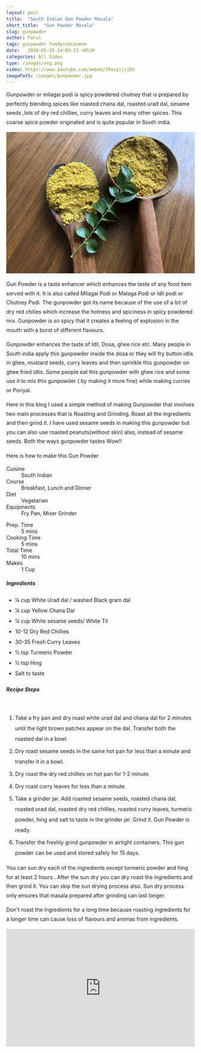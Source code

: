 ```yaml
---
layout: post
title:  "South Indian Gun Powder Masala"
short_title:  "Gun Powder Masala"
slug: gunpowder
author: Parul
tags: gunpowder foodyindianmom
date:   2020-05-25 14:05:23 +0530
categories: All Sides
type: /images/veg.png
video: https://www.youtube.com/embed/I9exyijsjDU
imagePath: /images/gunpowder.jpg
---
```

<p class="text-justify" style="line-height: 175%;">
Gunpowder or milagai podi is spicy powdered chutney that is prepared by perfectly blending spices like roasted chana dal, roasted urad dal, sesame seeds ,lots of dry red chillies, curry leaves and many other spices. This coarse spice powder originated and is quite popular in South india.
</p>

<div class="row">
    <div class="col-md-12"><img src="../images/gunpowder.jpg" alt="" class="rounded img-fluid mb-2"></div>
</div>

<p class="text-justify" style="line-height: 175%;">
Gun Powder is a taste enhancer which enhances the taste of any food item served with it. It is also called Milagai Podi or Malaga Podi or Idli podi or Chutney Podi. The gunpowder got its name because of the use of a lot of dry red chilies which increase the hotness and spiciness in spicy powdered mix. Gunpowder is so spicy that it creates a feeling of explosion in the mouth with a burst of different flavours.
</p>

<p class="text-justify" style="line-height: 175%;">
Gunpowder enhances the taste of Idli, Dosa, ghee rice etc. Many people in South india apply this gunpowder inside the dosa or they will fry button idlis in ghee, mustard seeds, curry leaves and then sprinkle this gunpowder on ghee fried idlis. Some people eat this gunpowder with ghee rice  and some use it to mix this gunpowder ( by making it more fine) while making curries or Poriyal.
</p>

<p class="text-justify" style="line-height: 175%;">
Here in this blog I used a simple method of making Gunpowder that involves  two main processes that is Roasting and Grinding. Roast all the ingredients and then grind it. I have used sesame seeds in making this gunpowder but you can also use roasted peanuts(without skin) also, instead of sesame seeds. Both the ways gunpowder tastes Wow!!
</p>

<p class="text-justify" style="line-height: 175%;">
Here is how to make this Gun Powder
</p>

<div class="row">
    <div class="col-md-6">
        <dl class="row">
            <dt class="col-sm-4">Cuisine</dt><dd class="col-sm-7">South Indian</dd>
            <dt class="col-sm-4">Course</dt><dd class="col-sm-7">Breakfast, Lunch and Dinner</dd>
            <dt class="col-sm-4">Diet</dt><dd class="col-sm-7">Vegetarian</dd>
            <dt class="col-sm-4">Equipments</dt><dd class="col-sm-7">Fry Pan, Mixer Grinder</dd>
        </dl>
    </div>
    <div class="col-md-6">
        <dl class="row">
            <dt class="col-sm-5">Prep. Time</dt><dd class="col-sm-7">5 mins</dd>
            <dt class="col-sm-5">Cooking Time</dt><dd class="col-sm-7">5 mins</dd>
            <dt class="col-sm-5">Total Time</dt><dd class="col-sm-7">10 mins</dd>
            <dt class="col-sm-5">Makes</dt><dd class="col-sm-7">1 Cup</dd>
        </dl>
    </div>
</div>

<div class="recipe-section-divider"></div>
<div class="row" id="ingredients">
    <div class="col-md-12"><h5 class="font-weight-bold">Ingredients</h5></div>
</div>
<div class="row">
    <div class="col-md-12">
        <ul class="post-list" style="line-height: 200%">
            <li>¼ cup White Urad dal / washed Black gram dal</li>
            <li>¼ cup Yellow Chana Dal</li>
            <li>¼ cup White sesame seeds/ White Til</li>
            <li>10-12 Dry Red Chillies</li>
            <li>30-35 Fresh Curry Leaves</li>
            <li>½ tsp Turmeric Powder</li>
            <li>½ tsp Hing</li>
            <li>Salt to taste</li>
        </ul>
    </div>
</div>

<div class="recipe-section-divider"></div>
<div class="row" id="recipe">
    <div class="col-md-12"><h5 class="font-weight-bold">Recipe Steps</h5></div><br>
</div>
<div class="row">
    <div class="col-md-12">
        <ol class="post-list text-justify" style="line-height: 200%">
            <li style="margin-bottom:5px;">Take a fry pan and dry roast white urad dal and chana dal for 2 minutes until the light brown patches appear on the dal. Transfer both  the roasted dal in a bowl.</li>
            <li style="margin-bottom:5px;">Dry roast sesame seeds in the same hot pan for less than a minute and transfer it in a bowl.</li>
            <li style="margin-bottom:5px;">Dry roast the dry red chillies  on hot pan for 1-2 minute.</li>
            <li style="margin-bottom:5px;">Dry roast   curry leaves for less than a minute.</li>
            <li style="margin-bottom:5px;">Take a grinder jar. Add roasted sesame seeds, roasted chana dal, roasted urad dal, roasted dry red chillies, roasted curry leaves, turmeric powder, hing and salt to taste in the grinder jar. Grind it. Gun Powder is ready.</li>
            <li style="margin-bottom:5px;">Transfer the freshly grind gunpowder in airtight containers. This gun powder can be used and stored safely for 15 days.</li>
        </ol>
        <p class="text-justify" style="line-height: 175%;"><i class="fas fa-lightbulb"></i> You can sun dry each of the ingredients except turmeric powder and hing for at least 2 hours . After the sun dry you can dry roast the ingredients and then grind it. You can skip the sun drying process also. Sun dry process only ensures that masala prepared after grinding can last longer.</p>
        <p class="text-justify" style="line-height: 175%;"><i class="fas fa-lightbulb"></i> Don't roast the ingredients for a long time because roasting ingredients for a longer time can cause loss of flavours and aromas from ingredients.</p>
    </div>
</div>
<div class="row" id="video">
    <div class="col-md-12">
        <div class="embed-responsive embed-responsive-16by9">
            <iframe width="100%" height="315" src="https://www.youtube.com/embed/I9exyijsjDU" frameborder="0" allow="accelerometer; autoplay; encrypted-media; gyroscope; picture-in-picture" allowfullscreen></iframe>
        </div>
    </div>
</div>
<br>
